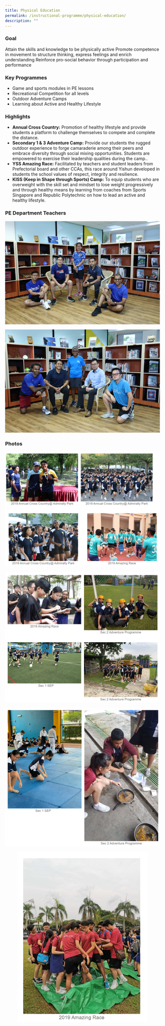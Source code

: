 ```yaml
---
title: Physical Education
permalink: /instructional-programme/physical-education/
description: ""
---
```

### Goal

Attain the skills and knowledge to be physically active
Promote competence in movement to structure thinking, express feelings and enrich understanding
Reinforce pro-social behavior through participation and performance

### Key Programmes

* Game and sports modules in PE lessons
* Recreational Competition for all levels
* Outdoor Adventure Camps
* Learning about Active and Healthy Lifestyle

### Highlights

* <b>Annual Cross Country:</b> Promotion of healthy lifestyle and provide students a platform to challenge themselves to compete and complete the distance.
* <b>Secondary 1 & 3 Adventure Camp:</b> Provide our students the rugged outdoor experience to forge camaraderie among their peers and embrace diversity through social mixing opportunities. Students are empowered to exercise their leadership qualities during the camp..
* <b>YSS Amazing Race:</b> Facilitated by teachers and student leaders from Prefectorial board and other CCAs, this race around Yishun developed in students the school values of respect, integrity and resilience.
* <b>KISS (Keep in Shape through Sports) Camp:</b> To equip students who are overweight with the skill set and mindset to lose weight progressively and through healthy means by learning from coaches from Sports Singapore and Republic Polytechnic on how to lead an active and healthy lifestyle.


### PE Department Teachers

![](/images/IP/PE/PE1.png)

![](/images/IP/PE/PE2.png)

### Photos

![](/images/IP/PE/PE1%20(1).png)

![](/images/IP/PE/PE2%20(1).png)

![](/images/IP/PE/PE3.png)

<figure><img src="/images/IP/PE/PE4.png"></figure>

